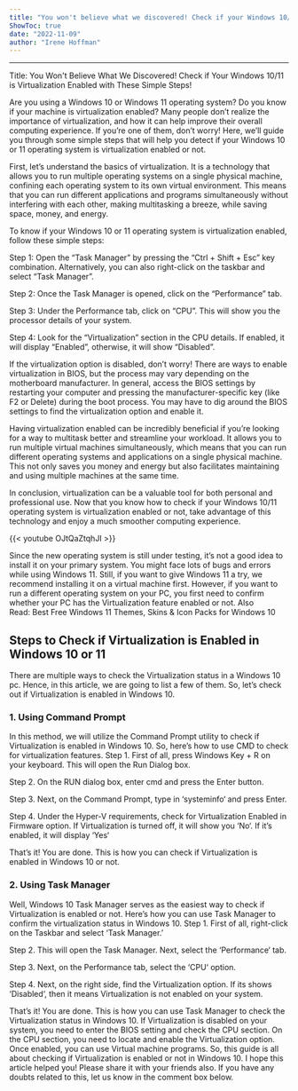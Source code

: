```yaml
---
title: "You won't believe what we discovered! Check if your Windows 10/11 is virtualization enabled with these simple steps!"
ShowToc: true 
date: "2022-11-09"
author: "Irene Hoffman"
---
```

*****
Title: You Won't Believe What We Discovered! Check if Your Windows 10/11 is Virtualization Enabled with These Simple Steps!

Are you using a Windows 10 or Windows 11 operating system? Do you know if your machine is virtualization enabled? Many people don’t realize the importance of virtualization, and how it can help improve their overall computing experience. If you’re one of them, don’t worry! Here, we’ll guide you through some simple steps that will help you detect if your Windows 10 or 11 operating system is virtualization enabled or not.

First, let’s understand the basics of virtualization. It is a technology that allows you to run multiple operating systems on a single physical machine, confining each operating system to its own virtual environment. This means that you can run different applications and programs simultaneously without interfering with each other, making multitasking a breeze, while saving space, money, and energy.

To know if your Windows 10 or 11 operating system is virtualization enabled, follow these simple steps:

Step 1: Open the “Task Manager” by pressing the “Ctrl + Shift + Esc” key combination. Alternatively, you can also right-click on the taskbar and select “Task Manager”.

Step 2: Once the Task Manager is opened, click on the “Performance” tab.

Step 3: Under the Performance tab, click on “CPU”. This will show you the processor details of your system.

Step 4: Look for the “Virtualization” section in the CPU details. If enabled, it will display “Enabled”, otherwise, it will show “Disabled”.

If the virtualization option is disabled, don’t worry! There are ways to enable virtualization in BIOS, but the process may vary depending on the motherboard manufacturer. In general, access the BIOS settings by restarting your computer and pressing the manufacturer-specific key (like F2 or Delete) during the boot process. You may have to dig around the BIOS settings to find the virtualization option and enable it.

Having virtualization enabled can be incredibly beneficial if you’re looking for a way to multitask better and streamline your workload. It allows you to run multiple virtual machines simultaneously, which means that you can run different operating systems and applications on a single physical machine. This not only saves you money and energy but also facilitates maintaining and using multiple machines at the same time.

In conclusion, virtualization can be a valuable tool for both personal and professional use. Now that you know how to check if your Windows 10/11 operating system is virtualization enabled or not, take advantage of this technology and enjoy a much smoother computing experience.

{{< youtube OJtQaZtqhJI >}} 



Since the new operating system is still under testing, it’s not a good idea to install it on your primary system. You might face lots of bugs and errors while using Windows 11.
Still, if you want to give Windows 11 a try, we recommend installing it on a virtual machine first. However, if you want to run a different operating system on your PC, you first need to confirm whether your PC has the Virtualization feature enabled or not.
Also Read: Best Free Windows 11 Themes, Skins & Icon Packs for Windows 10

 
## Steps to Check if Virtualization is Enabled in Windows 10 or 11


There are multiple ways to check the Virtualization status in a Windows 10 pc. Hence, in this article, we are going to list a few of them.
So, let’s check out if Virtualization is enabled in Windows 10.

 
### 1. Using Command Prompt


In this method, we will utilize the Command Prompt utility to check if Virtualization is enabled in Windows 10. So, here’s how to use CMD to check for virtualization features.
Step 1. First of all, press Windows Key + R on your keyboard. This will open the Run Dialog box.

Step 2. On the RUN dialog box, enter cmd and press the Enter button.

Step 3. Next, on the Command Prompt, type in ‘systeminfo‘ and press Enter.

Step 4. Under the Hyper-V requirements, check for Virtualization Enabled in Firmware option. If Virtualization is turned off, it will show you ‘No‘. If it’s enabled, it will display ‘Yes‘

That’s it! You are done. This is how you can check if Virtualization is enabled in Windows 10 or not.

 
### 2. Using Task Manager


Well, Windows 10 Task Manager serves as the easiest way to check if Virtualization is enabled or not. Here’s how you can use Task Manager to confirm the virtualization status in Windows 10.
Step 1. First of all, right-click on the Taskbar and select ‘Task Manager.’

Step 2. This will open the Task Manager. Next, select the ‘Performance‘ tab.

Step 3. Next, on the Performance tab, select the ‘CPU‘ option.

Step 4. Next, on the right side, find the Virtualization option. If its shows ‘Disabled‘, then it means Virtualization is not enabled on your system.

That’s it! You are done. This is how you can use Task Manager to check the Virtualization status in Windows 10.
If Virtualization is disabled on your system, you need to enter the BIOS setting and check the CPU section. On the CPU section, you need to locate and enable the Virtualization option. Once enabled, you can use Virtual machine programs.
So, this guide is all about checking if Virtualization is enabled or not in Windows 10. I hope this article helped you! Please share it with your friends also. If you have any doubts related to this, let us know in the comment box below.




